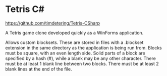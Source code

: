 # Tetris C# #
<https://github.com/timdetering/Tetris-CSharp>

A Tetris game clone developed quickly as a WinForms application.

Allows custom blocksets. These are stored in files with a .blockset extension in the same directory as the application is being run from.
Blocks must be square, with an even length side.
Solid parts of a block are specified by a hash (#), while a blank may be any other character.
There must be at least 1 blank line between two blocks.
There must be at least 2 blank lines at the end of the file.

